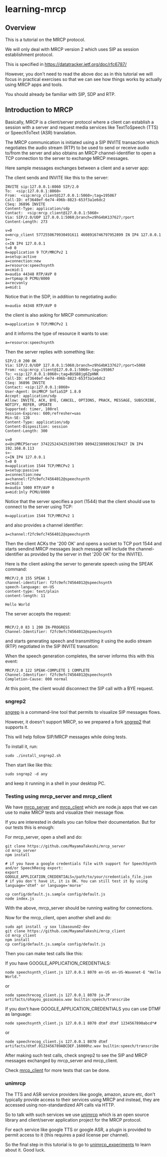 # learning-mrcp

## Overview

This is a tutorial on the MRCP protocol.

We will only deal with MRCP version 2 which uses SIP as session establishment protocol.

This is specified in https://datatracker.ietf.org/doc/rfc6787/

However, you don't need to read the above doc as in this tutorial we will focus in practical exercises so that we can see how things works by actually using MRCP apps and tools.

You should already be familiar with SIP, SDP and RTP.

## Introduction to MRCP

Basically, MRCP is a client/server protocol where a client can establish a session with a server and request media services like TextToSpeech (TTS) or SpeechToText (ASR) translation.

The MRCP communication is initiated using a SIP INVITE transaction which negotiates the audio stream (RTP) to be used to send or receive audio to/from the server and also obtains an MRCP channel-identifier to open a TCP connection to the server to exchange MRCP messages. 

Here sample messages exchanges between a client and a server app:


The client sends and INVITE like this to the server:
```
INVITE sip:127.0.0.1:8060 SIP/2.0
To:  <sip:127.0.0.1:8060>
From:  <sip:mrcp_client@127.0.0.1:5060>;tag=195067
Call-ID: ef3640ef-6e74-496b-8823-653f3a1e6dc2
CSeq: 36896 INVITE
Content-Type: application/sdp
Contact:  <sip:mrcp_client@127.0.0.1:5060>
Via: SIP/2.0/UDP 127.0.0.1:5060;branch=z9hG4bK137627;rport
Content-Length: 273

v=0
o=mrcp_client 5772550679930491611 4608916746797952899 IN IP4 127.0.0.1
s=-
c=IN IP4 127.0.0.1
t=0 0
m=application 9 TCP/MRCPv2 1
a=setup:active
a=connection:new
a=resource:speechsynth
a=cmid:1
m=audio 44348 RTP/AVP 0
a=rtpmap:0 PCMU/8000
a=recvonly
a=mid:1

```
Notice that in the SDP, in addition to negotiating audio:
```
m=audio 44348 RTP/AVP 0
```
the client is also asking for MRCP communication:
```
m=application 9 TCP/MRCPv2 1
```
and it informs the type of resource it wants to use:
```
a=resource:speechsynth
```
Then the server replies with something like:
```
SIP/2.0 200 OK
Via: SIP/2.0/UDP 127.0.0.1:5060;branch=z9hG4bK137627;rport=5060
From: <sip:mrcp_client@127.0.0.1:5060>;tag=195067
To: <sip:127.0.0.1:8060>;tag=BUSB8jg6ZpHNK
Call-ID: ef3640ef-6e74-496b-8823-653f3a1e6dc2
CSeq: 36896 INVITE
Contact: <sip:127.0.0.1:8060>
User-Agent: UniMRCP SofiaSIP 1.8.0
Accept: application/sdp
Allow: INVITE, ACK, BYE, CANCEL, OPTIONS, PRACK, MESSAGE, SUBSCRIBE, NOTIFY, REFER, UPDATE
Supported: timer, 100rel
Session-Expires: 600;refresher=uas
Min-SE: 120
Content-Type: application/sdp
Content-Disposition: session
Content-Length: 300

v=0
o=UniMRCPServer 3742252434251997309 8094223898936178427 IN IP4 192.168.0.113
s=-
c=IN IP4 127.0.0.1
t=0 0
m=application 1544 TCP/MRCPv2 1
a=setup:passive
a=connection:new
a=channel:f2fc9efc74564012@speechsynth
a=cmid:1
m=audio 5000 RTP/AVP 0
a=mid:1nly PCMU/8000
```

Notice that the server specifies a port (1544) that the client should use to connect to the server using TCP:
```
m=application 1544 TCP/MRCPv2 1
```
and also provides a channel identifier:
```
a=channel:f2fc9efc74564012@speechsynth
```

Then the client ACKs the '200 OK' and opens a socket to TCP port 1544 and starts sendind MRCP messages (each message will include the channel-identifier as provided by the server in thet '200 OK' for the INVITE).

Here is the client asking the server to generate speech using the SPEAK command:
```
MRCP/2.0 155 SPEAK 1
channel-identifier: f2fc9efc74564012@speechsynth
speech-language: en-US
content-type: text/plain
content-length: 11

Hello World
```

The server accepts the request:
```

MRCP/2.0 83 1 200 IN-PROGRESS
Channel-Identifier: f2fc9efc74564012@speechsynth
```

and starts generating speech and transmitting it using the audio stream (RTP) negotiated in the SIP INVITE transation:

When the speech generation completes, the server informs this with this event:
```
MRCP/2.0 122 SPEAK-COMPLETE 1 COMPLETE
Channel-Identifier: f2fc9efc74564012@speechsynth
Completion-Cause: 000 normal
```

At this point, the client would disconnect the SIP call with a BYE request.

### sngrep2

[sngrep](https://github.com/irontec/sngrep) is a command-line tool that permits to visualize SIP messages flows.

However, it doesn't support MRCP, so we prepared a fork [sngrep2](https://github.com/MayamaTakeshi/sngrep/tree/mrcp_support) that supports it.

This will help follow SIP/MRCP messages while doing tests.

To install it, run:
```
sudo ./install_sngrep2.sh
```

Then start like like this:
```
sudo sngrep2 -d any
```
and keep it running in a shell in your desktop PC.


### Testing using mrcp_server and mrcp_client

We have [mrcp_server](https://github.com/MayamaTakeshi/mrcp_server) and [mrcp_client](https://github.com/MayamaTakeshi/mrcp_client)
which are node.js apps that we can use to make MRCP tests and visualize their message flow.

If you are interested in details you can follow their documentation. But for our tests this is enough:

For mrcp_server, open a shell and do:
```
git clone https://github.com/MayamaTakeshi/mrcp_server
cd mrcp_server
npm install

# if you have a google credentials file with support for SpeechSynth and/or SpeechRecog export:
export GOOGLE_APPLICATION_CREDENTIALS=/path/to/your/credentials_file.json
# if you don't have it, it is OK. You can still test it by using language='dtmf' or language='morse'

cp config/default.js.sample config/default.js
node index.js
```
With the above, mrcp_server should be running waiting for connections.

Now for the mrcp_client, open another shell and do:
```
sudo apt install -y sox libasound2-dev
git clone https://github.com/MayamaTakeshi/mrcp_client
cd mrcp_client
npm install
cp config/default.js.sample config/default.js
```

Then you can make test calls like this:

If you have GOOGLE_APPLICATION_CREDENTIALS:
```
node speechsynth_client.js 127.0.0.1 8070 en-US en-US-Wavenet-E "Hello World."
```
or
```
node speechrecog_client.js 127.0.0.1 8070 ja-JP artifacts/ohayou_gozaimasu.wav builtin:speech/transcribe
```

If you don't have GOOGLE_APPLICATION_CREDENTIALS you can use DTMF as language:
```
node speechsynth_client.js 127.0.0.1 8070 dtmf dtmf 1234567890abcd*#
```
or
```
node speechrecog_client.js 127.0.0.1 8070 dtmf artifacts/dtmf.0123456789ABCDEF.16000hz.wav builtin:speech/transcribe
```

After making such test calls, check sngrep2 to see the SIP and MRCP messages exchanged by mrcp_server and mrcp_client.

Check [mrcp_client](https://github.com/MayamaTakeshi/mrcp_client) for more tests that can be done.

### unimrcp

The TTS and ASR service providers like google, amazon, azure etc, don't typically provide access to their services using MRCP and instead, they are accessed using non-standardized API calls via HTTP.

So to talk with such services we use [unimrcp](https://github.com/unispeech/unimrcp) which is an open source library and client/server application project for the MRCP protocol.

For each service like google TTS or google ASR, a plugin is provided to permit access to it (this requires a paid license per channel).

So the final step in this tutorial is to go to [unimrcp_experiments](https://github.com/MayamaTakeshi/unimrcp_experiments) to learn about it. Good luck.


